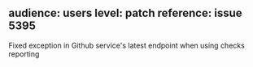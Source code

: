 audience: users
level: patch
reference: issue 5395
---
Fixed exception in Github service's latest endpoint when using checks reporting

